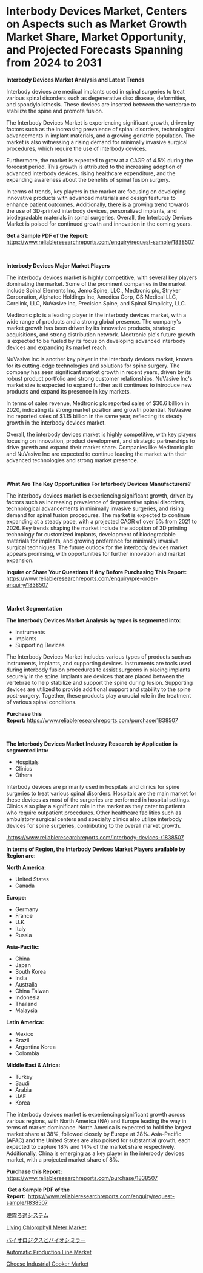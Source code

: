 <p><h1>Interbody Devices Market, Centers on Aspects such as Market Growth Market Share, Market Opportunity, and Projected Forecasts Spanning from 2024 to 2031</h1></p><p><strong>Interbody Devices Market Analysis and Latest Trends</strong></p>
<p><p>Interbody devices are medical implants used in spinal surgeries to treat various spinal disorders such as degenerative disc disease, deformities, and spondylolisthesis. These devices are inserted between the vertebrae to stabilize the spine and promote fusion.</p><p>The Interbody Devices Market is experiencing significant growth, driven by factors such as the increasing prevalence of spinal disorders, technological advancements in implant materials, and a growing geriatric population. The market is also witnessing a rising demand for minimally invasive surgical procedures, which require the use of interbody devices.</p><p>Furthermore, the market is expected to grow at a CAGR of 4.5% during the forecast period. This growth is attributed to the increasing adoption of advanced interbody devices, rising healthcare expenditure, and the expanding awareness about the benefits of spinal fusion surgery.</p><p>In terms of trends, key players in the market are focusing on developing innovative products with advanced materials and design features to enhance patient outcomes. Additionally, there is a growing trend towards the use of 3D-printed interbody devices, personalized implants, and biodegradable materials in spinal surgeries. Overall, the Interbody Devices Market is poised for continued growth and innovation in the coming years.</p></p>
<p><strong>Get a Sample PDF of the Report:&nbsp;</strong> <a href="https://www.reliableresearchreports.com/enquiry/request-sample/1838507">https://www.reliableresearchreports.com/enquiry/request-sample/1838507</a></p>
<p>&nbsp;</p>
<p><strong>Interbody Devices Major Market Players</strong></p>
<p><p>The interbody devices market is highly competitive, with several key players dominating the market. Some of the prominent companies in the market include Spinal Elements Inc, Jemo Spine, LLC., Medtronic plc, Stryker Corporation, Alphatec Holdings Inc, Amedica Corp, GS Medical LLC, Corelink, LLC, NuVasive Inc, Precision Spine, and Spinal Simplicity, LLC. </p><p>Medtronic plc is a leading player in the interbody devices market, with a wide range of products and a strong global presence. The company's market growth has been driven by its innovative products, strategic acquisitions, and strong distribution network. Medtronic plc's future growth is expected to be fueled by its focus on developing advanced interbody devices and expanding its market reach.</p><p>NuVasive Inc is another key player in the interbody devices market, known for its cutting-edge technologies and solutions for spine surgery. The company has seen significant market growth in recent years, driven by its robust product portfolio and strong customer relationships. NuVasive Inc's market size is expected to expand further as it continues to introduce new products and expand its presence in key markets.</p><p>In terms of sales revenue, Medtronic plc reported sales of $30.6 billion in 2020, indicating its strong market position and growth potential. NuVasive Inc reported sales of $1.15 billion in the same year, reflecting its steady growth in the interbody devices market.</p><p>Overall, the interbody devices market is highly competitive, with key players focusing on innovation, product development, and strategic partnerships to drive growth and expand their market share. Companies like Medtronic plc and NuVasive Inc are expected to continue leading the market with their advanced technologies and strong market presence.</p></p>
<p>&nbsp;</p>
<p><strong>What Are The Key Opportunities For Interbody Devices Manufacturers?</strong></p>
<p><p>The interbody devices market is experiencing significant growth, driven by factors such as increasing prevalence of degenerative spinal disorders, technological advancements in minimally invasive surgeries, and rising demand for spinal fusion procedures. The market is expected to continue expanding at a steady pace, with a projected CAGR of over 5% from 2021 to 2026. Key trends shaping the market include the adoption of 3D printing technology for customized implants, development of biodegradable materials for implants, and growing preference for minimally invasive surgical techniques. The future outlook for the interbody devices market appears promising, with opportunities for further innovation and market expansion.</p></p>
<p><strong>Inquire or Share Your Questions If Any Before Purchasing This Report:</strong> <a href="https://www.reliableresearchreports.com/enquiry/pre-order-enquiry/1838507">https://www.reliableresearchreports.com/enquiry/pre-order-enquiry/1838507</a></p>
<p>&nbsp;</p>
<p><strong>Market Segmentation</strong></p>
<p><strong>The Interbody Devices Market Analysis by types is segmented into:</strong></p>
<p><ul><li>Instruments</li><li>Implants</li><li>Supporting Devices</li></ul></p>
<p><p>The Interbody Devices Market includes various types of products such as instruments, implants, and supporting devices. Instruments are tools used during interbody fusion procedures to assist surgeons in placing implants securely in the spine. Implants are devices that are placed between the vertebrae to help stabilize and support the spine during fusion. Supporting devices are utilized to provide additional support and stability to the spine post-surgery. Together, these products play a crucial role in the treatment of various spinal conditions.</p></p>
<p><strong>Purchase this Report:&nbsp;</strong><a href="https://www.reliableresearchreports.com/purchase/1838507">https://www.reliableresearchreports.com/purchase/1838507</a></p>
<p>&nbsp;</p>
<p><strong>The Interbody Devices Market Industry Research by Application is segmented into:</strong></p>
<p><ul><li>Hospitals</li><li>Clinics</li><li>Others</li></ul></p>
<p><p>Interbody devices are primarily used in hospitals and clinics for spine surgeries to treat various spinal disorders. Hospitals are the main market for these devices as most of the surgeries are performed in hospital settings. Clinics also play a significant role in the market as they cater to patients who require outpatient procedures. Other healthcare facilities such as ambulatory surgical centers and specialty clinics also utilize interbody devices for spine surgeries, contributing to the overall market growth.</p></p>
<p><a href="https://www.reliableresearchreports.com/interbody-devices-r1838507">&nbsp;https://www.reliableresearchreports.com/interbody-devices-r1838507</a></p>
<p><strong>In terms of Region, the Interbody Devices Market Players available by Region are:</strong></p>
<p>
    <p> <strong> North America: </strong>
        <ul>
            <li>United States</li>
            <li>Canada</li>
        </ul>
        </p> 
    <p> <strong> Europe: </strong>
        <ul>
            <li>Germany</li>
            <li>France</li>
            <li>U.K.</li>
            <li>Italy</li>
            <li>Russia</li>
        </ul>
        </p> 
    <p> <strong> Asia-Pacific: </strong>
        <ul>
            <li>China</li>
            <li>Japan</li>
            <li>South Korea</li>
            <li>India</li>
            <li>Australia</li>
            <li>China Taiwan</li>
            <li>Indonesia</li>
            <li>Thailand</li>
            <li>Malaysia</li>
        </ul>
        </p> 
    <p> <strong> Latin America: </strong>
        <ul>
            <li>Mexico</li>
            <li>Brazil</li>
            <li>Argentina Korea</li>
            <li>Colombia</li>
        </ul>
        </p> 
    <p> <strong> Middle East & Africa: </strong>
        <ul>
            <li>Turkey</li>
            <li>Saudi</li>
            <li>Arabia</li>
            <li>UAE</li>
            <li>Korea</li>
        </ul>
    </p>
    </p>
<p><p>The interbody devices market is experiencing significant growth across various regions, with North America (NA) and Europe leading the way in terms of market dominance. North America is expected to hold the largest market share at 38%, followed closely by Europe at 28%. Asia-Pacific (APAC) and the United States are also poised for substantial growth, each expected to capture 18% and 14% of the market share respectively. Additionally, China is emerging as a key player in the interbody devices market, with a projected market share of 8%.</p></p>
<p><strong>Purchase this Report: </strong><a href="https://www.reliableresearchreports.com/purchase/1838507">https://www.reliableresearchreports.com/purchase/1838507</a></p>
<p>&nbsp;<strong>Get a Sample PDF of the Report:&nbsp;&nbsp;</strong><a href="https://www.reliableresearchreports.com/enquiry/request-sample/1838507">https://www.reliableresearchreports.com/enquiry/request-sample/1838507</a></p>
<p><strong></strong></p>
<p><p><a href="https://github.com/charm854/Market-Research-Report-List-2/blob/main/3114664168723.md">煙霧ろ過システム</a></p><p><a href="https://github.com/guneycigdem35/Market-Research-Report-List-4/blob/main/living-chlorophyll-meter-market.md">Living Chlorophyll Meter Market</a></p><p><a href="https://github.com/MacyOrn/Market-Research-Report-List-1/blob/main/4907070168724.md">バイオロジクスとバイオシミラー</a></p><p><a href="https://issuu.com/reportprime-2/docs/automatic-production-line-market-size-2030.pptx">Automatic Production Line Market</a></p><p><a href="https://github.com/biheemgalvinlouises6hokrh3h/Market-Research-Report-List-3/blob/main/cheese-industrial-cooker-market.md">Cheese Industrial Cooker Market</a></p></p>